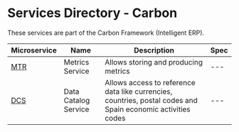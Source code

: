 # Services Directory - Carbon

These services are part of the Carbon Framework (Intelligent ERP).

| Microservice | Name | Description | Spec |
| - | - | - | - |
| [MTR](./mtr.md) | Metrics Service | Allows storing and producing metrics | --- |
| [DCS](./dcs.md) | Data Catalog Service | Allows access to reference data like currencies, countries, postal codes and Spain economic activities codes | --- |
